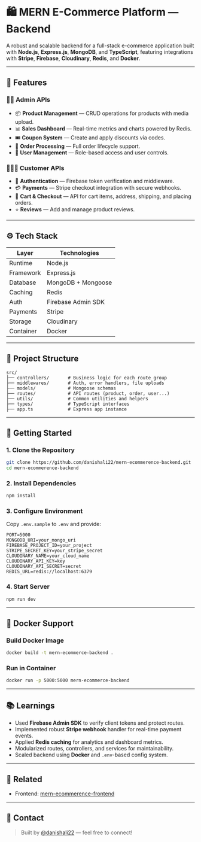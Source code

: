 # 🛍️ MERN E-Commerce Platform — Backend

A robust and scalable backend for a full-stack e-commerce application built with **Node.js**, **Express.js**, **MongoDB**, and **TypeScript**, featuring integrations with **Stripe**, **Firebase**, **Cloudinary**, **Redis**, and **Docker**.

---

## 🚀 Features

### 🧑‍💼 Admin APIs

* 📦 **Product Management** — CRUD operations for products with media upload.
* 📊 **Sales Dashboard** — Real-time metrics and charts powered by Redis.
* 🎟️ **Coupon System** — Create and apply discounts via codes.
* 🧾 **Order Processing** — Full order lifecycle support.
* 👥 **User Management** — Role-based access and user controls.

### 🧑‍🤝‍🧑 Customer APIs

* 🔐 **Authentication** — Firebase token verification and middleware.
* 💳 **Payments** — Stripe checkout integration with secure webhooks.
* 🛒 **Cart & Checkout** — API for cart items, address, shipping, and placing orders.
* ⭐ **Reviews** — Add and manage product reviews.

---

## ⚙️ Tech Stack

| Layer     | Technologies       |
| --------- | ------------------ |
| Runtime   | Node.js            |
| Framework | Express.js         |
| Database  | MongoDB + Mongoose |
| Caching   | Redis              |
| Auth      | Firebase Admin SDK |
| Payments  | Stripe             |
| Storage   | Cloudinary         |
| Container | Docker             |

---

## 📁 Project Structure

```
src/
├── controllers/       # Business logic for each route group
├── middlewares/       # Auth, error handlers, file uploads
├── models/            # Mongoose schemas
├── routes/            # API routes (product, order, user...)
├── utils/             # Common utilities and helpers
├── types/             # TypeScript interfaces
├── app.ts             # Express app instance
```

---

## 🧪 Getting Started

### 1. Clone the Repository

```bash
git clone https://github.com/danishali22/mern-ecommerence-backend.git
cd mern-ecommerence-backend
```

### 2. Install Dependencies

```bash
npm install
```

### 3. Configure Environment

Copy `.env.sample` to `.env` and provide:

```env
PORT=5000
MONGODB_URI=your_mongo_uri
FIREBASE_PROJECT_ID=your_project
STRIPE_SECRET_KEY=your_stripe_secret
CLOUDINARY_NAME=your_cloud_name
CLOUDINARY_API_KEY=key
CLOUDINARY_API_SECRET=secret
REDIS_URL=redis://localhost:6379
```

### 4. Start Server

```bash
npm run dev
```

---

## 🐳 Docker Support

### Build Docker Image

```bash
docker build -t mern-ecommerce-backend .
```

### Run in Container

```bash
docker run -p 5000:5000 mern-ecommerce-backend
```

---

## 📚 Learnings

* Used **Firebase Admin SDK** to verify client tokens and protect routes.
* Implemented robust **Stripe webhook** handler for real-time payment events.
* Applied **Redis caching** for analytics and dashboard metrics.
* Modularized routes, controllers, and services for maintainability.
* Scaled backend using **Docker** and `.env`-based config system.

---

## 🔗 Related

* Frontend: [mern-ecommerence-frontend](https://github.com/danishali22/mern-ecommerence-frontend)

---

## 💬 Contact

> Built by [@danishali22](https://github.com/danishali22) — feel free to connect!
